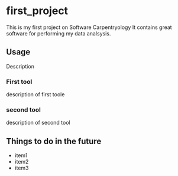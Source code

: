 # first_project
This is my first project on Software Carpentryology
It contains great software for performing my data analsysis.

## Usage
Description
### First tool
description of first toole

### second tool
description of second tool

## Things to do in the future

- item1
- item2
- item3


